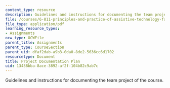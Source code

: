 ```yaml
---
content_type: resource
description: Guidelines and instructions for documenting the team project of the course.
file: /courses/6-811-principles-and-practice-of-assistive-technology-fall-2014/13438bba8ace3892af2f104b82c9ab7c_MIT6_811F14_ProjectDocum.pdf
file_type: application/pdf
learning_resource_types:
- Assignments
ocw_type: OCWFile
parent_title: Assignments
parent_type: CourseSection
parent_uid: dfaf2dab-a9b3-0da0-8de2-5636cc6d1702
resourcetype: Document
title: Project Documentation Plan
uid: 13438bba-8ace-3892-af2f-104b82c9ab7c
---
```

Guidelines and instructions for documenting the team project of the course.

